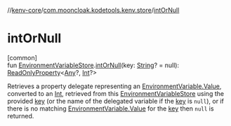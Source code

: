 //[kenv-core](../../index.md)/[com.mooncloak.kodetools.kenv.store](index.md)/[intOrNull](int-or-null.md)

# intOrNull

[common]\
fun [EnvironmentVariableStore](-environment-variable-store/index.md).[intOrNull](int-or-null.md)(key: [String](https://kotlinlang.org/api/core/kotlin-stdlib/kotlin/-string/index.html)? = null): [ReadOnlyProperty](https://kotlinlang.org/api/core/kotlin-stdlib/kotlin.properties/-read-only-property/index.html)&lt;[Any](https://kotlinlang.org/api/core/kotlin-stdlib/kotlin/-any/index.html)?, [Int](https://kotlinlang.org/api/core/kotlin-stdlib/kotlin/-int/index.html)?&gt;

Retrieves a property delegate representing an [EnvironmentVariable.Value](../com.mooncloak.kodetools.kenv/-environment-variable/-value/index.md), converted to an [Int](https://kotlinlang.org/api/core/kotlin-stdlib/kotlin/-int/index.html), retrieved from this [EnvironmentVariableStore](-environment-variable-store/index.md) using the provided [key](int-or-null.md) (or the name of the delegated variable if the [key](int-or-null.md) is `null`), or if there is no matching [EnvironmentVariable.Value](../com.mooncloak.kodetools.kenv/-environment-variable/-value/index.md) for the [key](int-or-null.md) then `null` is returned.
